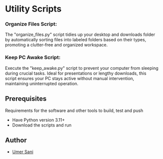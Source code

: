 # Utility Scripts

### Organize Files Script:
The "organize_files.py" script tidies up your desktop and downloads folder by automatically sorting files into labeled folders based on their types, promoting a clutter-free and organized workspace.

### Keep PC Awake Script:
Execute the "keep_awake.py" script to prevent your computer from sleeping during crucial tasks. Ideal for presentations or lengthy downloads, this script ensures your PC stays active without manual intervention, maintaining uninterrupted operation.

## Prerequisites

Requirements for the software and other tools to build, test and push 
- Have Python version 3.11+
- Download the scripts and run

## Author

  - [Umer Sani](https://github.com/umersanii)

